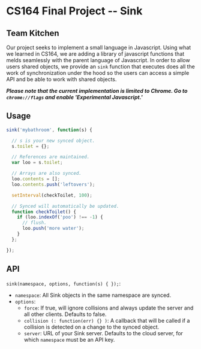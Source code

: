 # CS164 Final Project -- Sink
## Team Kitchen

Our project seeks to implement a small language in Javascript. Using what we
learned in CS164, we are adding a library of javascript functions that melds
seamlessly with the parent language of Javascript. In order to allow users
shared objects, we provide an `sink` function that executes does all the work of
synchronization under the hood so the users can access a simple API and be able
to work with shared objects.

***Please note that the current implementation is limited to Chrome. Go to
`chrome://flags` and enable 'Experimental Javascript.'***

## Usage

```javascript
sink('mybathroom', function(s) {

  // s is your new synced object.
  s.toilet = {};

  // References are maintained.
  var loo = s.toilet;

  // Arrays are also synced.
  loo.contents = [];
  loo.contents.push('leftovers');

  setInterval(checkToilet, 100);

  // Synced will automatically be updated.
  function checkToilet() {
    if (loo.indexOf('poo') !== -1) {
      // flush.
      loo.push('more water');
    }
  };

});
```

## API

`sink(namespace, options, function(s) { });`:

* `namespace`: All Sink objects in the same namespace are synced.
* `options`:
  * `force`: If true, will ignore collisions and always update the server and all other clients. Defaults to false.
  * `collision (: function(err) {} )`: A callback that will be called if a collision is detected on a change to the synced object.
  * `server`: URL of your Sink server. Defaults to the cloud server, for which `namespace` must be an API key.
